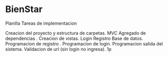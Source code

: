 # BienStar
Planilla
Tareas de implementacion 

Creacion del proyecto y estructura de carpetas. MVC
Agregado de dependencias .
Creacion de vistas. 
    Login
    Registro 
Base de datos. 
Programacion de registro .
Programacion de login. 
Programacion salida del sistema. 
Validacion de url (sin login no ingresa).
1p